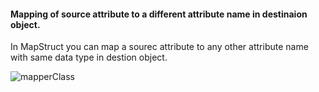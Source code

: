 #### Mapping of source attribute to a different attribute name in destinaion object.

In MapStruct you can map a sourec attribute to any other attribute name with same data type in destion object.

![mapperClass](https://github.com/pawan-lnmiit/mapstruct/blob/master/examples/differentfieldmapping/differentFieldMapping.png)



